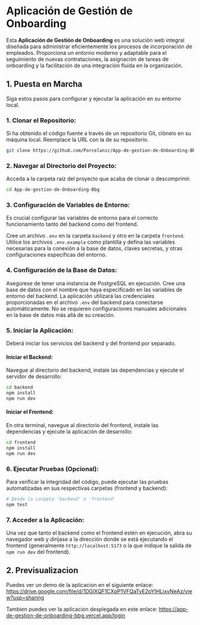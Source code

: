 # Aplicación de Gestión de Onboarding

Esta **Aplicación de Gestión de Onboarding** es una solución web integral diseñada para administrar eficientemente los procesos de incorporación de empleados. Proporciona un entorno moderno y adaptable para el seguimiento de nuevas contrataciones, la asignación de tareas de onboarding y la facilitación de una integración fluida en la organización.

## 1. Puesta en Marcha

Siga estos pasos para configurar y ejecutar la aplicación en su entorno local.

### 1. Clonar el Repositorio:

Si ha obtenido el código fuente a través de un repositorio Git, clónelo en su máquina local. Reemplace la URL con la de su repositorio.

```bash
git clone https://github.com/Porcelanic/App-de-gestion-de-Onboarding-Bbg.git
```

### 2. Navegar al Directorio del Proyecto:

Acceda a la carpeta raíz del proyecto que acaba de clonar o descomprimir.

```bash
cd App-de-gestion-de-Onboarding-Bbg
```

### 3. Configuración de Variables de Entorno:

Es crucial configurar las variables de entorno para el correcto funcionamiento tanto del backend como del frontend.

Cree un archivo `.env` en la carpeta `backend` y otro en la carpeta `frontend`. Utilice los archivos `.env.example` como plantilla y defina las variables necesarias para la conexión a la base de datos, claves secretas, y otras configuraciones específicas del entorno.

### 4. Configuración de la Base de Datos:

Asegúrese de tener una instancia de PostgreSQL en ejecución. Cree una base de datos con el nombre que haya especificado en las variables de entorno del backend. La aplicación utilizará las credenciales proporcionadas en el archivo `.env` del backend para conectarse automáticamente. No se requieren configuraciones manuales adicionales en la base de datos más allá de su creación.

### 5. Iniciar la Aplicación:

Deberá iniciar los servicios del backend y del frontend por separado.

#### Iniciar el Backend:

Navegue al directorio del backend, instale las dependencias y ejecute el servidor de desarrollo:

```bash
cd backend
npm install
npm run dev
```

#### Iniciar el Frontend:

En otra terminal, navegue al directorio del frontend, instale las dependencias y ejecute la aplicación de desarrollo:

```bash
cd frontend
npm install
npm run dev
```

### 6. Ejecutar Pruebas (Opcional):

Para verificar la integridad del código, puede ejecutar las pruebas automatizadas en sus respectivas carpetas (frontend y backend):

```bash
# Desde la carpeta 'backend' o 'frontend'
npm test
```

### 7. Acceder a la Aplicación:

Una vez que tanto el backend como el frontend estén en ejecución, abra su navegador web y diríjase a la dirección donde se está ejecutando el frontend (generalmente `http://localhost:5173` o la que indique la salida de `npm run dev` del frontend).

## 2. Previsualizacion

Puedes ver un demo de la aplicacion en el siguiente enlace: https://drive.google.com/file/d/1DGlXQF1CXpP1VFQaTvE2pYIHLixvNeAz/view?usp=sharing

Tambien puedes ver la aplicacion desplegada en este enlace: https://app-de-gestion-de-onboarding-bbg.vercel.app/login
